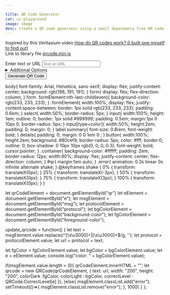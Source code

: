 ```yaml
---

title: QR Code Generator
cat: ui-playground
image: image
desc: Create a QR code generator using a small dependancy free QR code library (qrcode.js). 
---
```

Inspired by this Veritasium video 
[How do QR codes work? (I built one myself to find out)](https://www.youtube.com/watch?v=w5ebcowAJD8)
<br>
Link to library file [qrcode.min.js](/lib/qrcode.min.js)
<html-code>
<script src="/lib/qrcode.min.js"></script>
<div class="container">
<form name="qrForm">
  <label  for="msg"l>Enter text or URL</label>
  <input name="msg" id="msg" rows="10" cols="40" placeholder="Text or URL" id="inputText"/>
  <details>
    <summary>Addtional Options</summary>
    <div class="formElement">
    <label for="protocol" >Protocol:</label>
    <select name="protocol" id="protocol" aria-label="QR code type">
      <option value="https://" selected="">https://</option>
      <option value="http://">http://</option>
      <option value="TEL:">Call</option>
      <option value="SMSTO:">SMS to</option>
      <option value="MAILTO:">Email to</option>
      <option value="">Search</option>
	  </select>
  </div>
  <div class="formElement">
    <label for="e" >ErrorCorrectionLevel:</label>
    <select name="e" id="e">
      <option value="L">L(7%)</option>
      <option value="M" selected="selected">M(15%)</option>
      <option value="Q">Q(25%)</option>
      <option value="H">H(30%)</option>
    </select>
  </div>
  <div class="formElement">
    <label for="background-color" >Background Colour:</label>
    <input id="background-color" type="color" value="#ffffff" aria-label="QR code background color">
  </div>
  <div class="formElement">
    <label for="foreground-color" >Foreground Colour:</label>
    <input id="foreground-color" type="color" value="#000000" aria-label="QR code foreground color">
  </div>
  </details>
        <button type="button"  id="submit" onclick="update_qrcode()">Generate QR Code</button>
    </form>
 <div id="qr"></div>
</div>

</html-code>

<css-code>body{
    font-family: Arial, Helvetica, sans-serif;
    display: flex;
    justify-content: center;
    background: rgb(196, 191, 191);
}
form{
    display: flex;
    flex-direction: column;
}
form .formElement:nth-last-child(even){ 
  background-color: rgb(233, 233, 233);
}
.formElement{
    width:100%;
    display: flex;
    justify-content:space-between;
    border: 1px solid rgb(233, 233, 233);
    padding: 0.6em;
}
select{
    width:50%;
    border-radius: 5px;
}
input{
    width:100%;
    height: 1em;
    outline: 0;
    border: 1px solid #999999;
    padding: 0.5em;
    margin:1px 0 10px 0;
    border-radius: 5px;
}
input[type=color]{
   width:50%;
   height:2em;
   padding: 0;
   margin: 0;
}
label summary{
    font-size: 0.8rem;
    font-weight: bold;
}
details{
    padding: 0;
    margin: 0 0 1em 0 ;
}
button{
    width:100%;
    height:2em;
    background: #80cef9;
    border-radius: 5px;
    color: #fff;
    border:0;
    outline: 0;
    box-shadow: 0 10px 10px rgb(0, 0, 0, 0.3);
    font-weight: bold;
    cursor:pointer;
}
.container{
    background-color: #ffffff;
    padding: 2em;
    border-radius: 12px;
    width:90%;
    display: flex;
    justify-content: center;
    flex-direction: column;
}
#qr{
    margin:1em auto;
}
.error{
    animation: 0.3s linear 0s infinite alternate shake;
}
@keyframes shake {
    0% {
        transform: translateX(0px);
    }
    25% {
        transform: translateX(-3px);
    }
    50% {
        transform: translateX(0px);
    }
    75% {
        transform: translateX(3px);
    }
    100% {
        transform: translateX(0px);
    }
}

</css-code>

<js-code>
let qrCodeElement = document.getElementById("qr")
let eElement = document.getElementById("e");
let msgElement = document.getElementById("msg");
let protocolElement = document.getElementById("protocol");
let bgColorElement = document.getElementById("background-color");
let fgColorElement = document.getElementById("foreground-color");

update_qrcode = function() {
  let text = msgElement.value.replace(/^[\s\u3000]+|[\s\u3000]+$/g, '');
  let protocol = protocolElement.value;
  let url = protocol + text;
  
  let fgColor = fgColorElement.value;
  let bgColor = bgColorElement.value;
  let e = eElement.value;
  console.log("color: " + bgColorElement.value);
  
  if(msgElement.value.length > 0){
    qrCodeElement.innerHTML = "";
    let qrcode = new QRCode(qrCodeElement, {
		text: url,
		width: "200",
		height: "200",
		colorDark :fgColor,
		colorLight : bgColor,
		correctLevel : QRCode.CorrectLevel[e]
	});
  }else{ 
    msgElement.classList.add("error");
        setTimeout(()=>{
             msgElement.classList.remove("error");
        }, 1000)
  }
};
</js-code>



